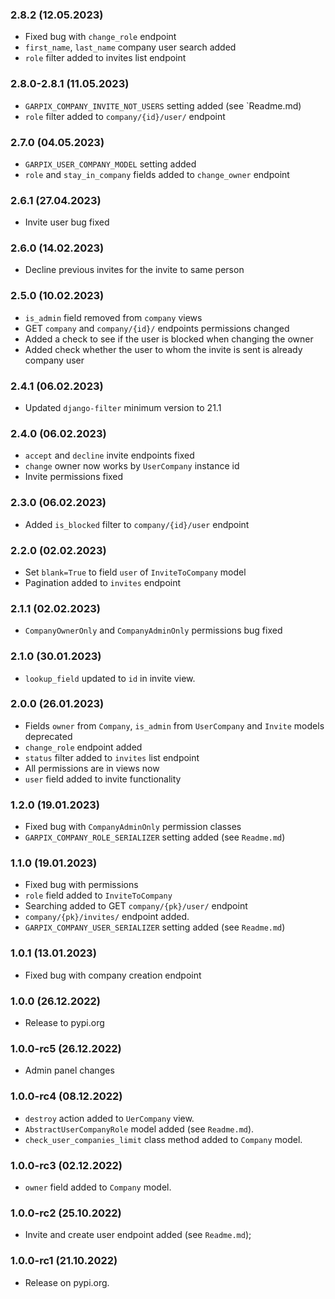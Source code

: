 ### 2.8.2 (12.05.2023)

- Fixed bug with `change_role` endpoint
- `first_name`, `last_name` company user search added
- `role` filter added to invites list endpoint

### 2.8.0-2.8.1 (11.05.2023)

- `GARPIX_COMPANY_INVITE_NOT_USERS` setting added (see `Readme.md)
- `role` filter added to `company/{id}/user/` endpoint

### 2.7.0 (04.05.2023)

- `GARPIX_USER_COMPANY_MODEL` setting added
- `role` and `stay_in_company` fields added to `change_owner` endpoint

### 2.6.1 (27.04.2023)

- Invite user bug fixed

### 2.6.0 (14.02.2023)

- Decline previous invites for the invite to same person

### 2.5.0 (10.02.2023)

- `is_admin` field removed from `company` views
- GET `company` and `company/{id}/` endpoints permissions changed
- Added a check to see if the user is blocked when changing the owner
- Added check whether the user to whom the invite is sent is already company user

### 2.4.1 (06.02.2023)

- Updated `django-filter` minimum version to 21.1

### 2.4.0 (06.02.2023)

- `accept` and `decline` invite endpoints fixed
- `change` owner now works by `UserCompany` instance id
- Invite permissions fixed

### 2.3.0 (06.02.2023)

- Added `is_blocked` filter to `company/{id}/user` endpoint

### 2.2.0 (02.02.2023)

- Set `blank=True` to field `user` of `InviteToCompany` model
- Pagination added to `invites` endpoint

### 2.1.1 (02.02.2023)

- `CompanyOwnerOnly` and `CompanyAdminOnly` permissions bug fixed

### 2.1.0 (30.01.2023)

- `lookup_field` updated to `id` in  invite view.

### 2.0.0 (26.01.2023)

- Fields `owner` from `Company`, `is_admin` from `UserCompany` and `Invite` models deprecated
- `change_role` endpoint added
- `status` filter added to `invites` list endpoint
- All permissions are in views now
- `user` field added to invite functionality

### 1.2.0 (19.01.2023)

- Fixed bug with `CompanyAdminOnly` permission classes
- `GARPIX_COMPANY_ROLE_SERIALIZER` setting added (see `Readme.md`)

### 1.1.0 (19.01.2023)

- Fixed bug with permissions
- `role` field added to `InviteToCompany`
- Searching added to GET `company/{pk}/user/` endpoint
- `company/{pk}/invites/` endpoint added.
- `GARPIX_COMPANY_USER_SERIALIZER` setting added (see `Readme.md`)

### 1.0.1 (13.01.2023)

- Fixed bug with company creation endpoint

### 1.0.0 (26.12.2022)

- Release to pypi.org

### 1.0.0-rc5 (26.12.2022)

- Admin panel changes

### 1.0.0-rc4 (08.12.2022)

- `destroy` action added to `UerCompany` view.
- `AbstractUserCompanyRole` model added (see `Readme.md`).
- `check_user_companies_limit` class method added to `Company` model.

### 1.0.0-rc3 (02.12.2022)

- `owner` field added to `Company` model.

### 1.0.0-rc2 (25.10.2022)

- Invite and create user endpoint added (see `Readme.md`);

### 1.0.0-rc1 (21.10.2022)

- Release on pypi.org.
